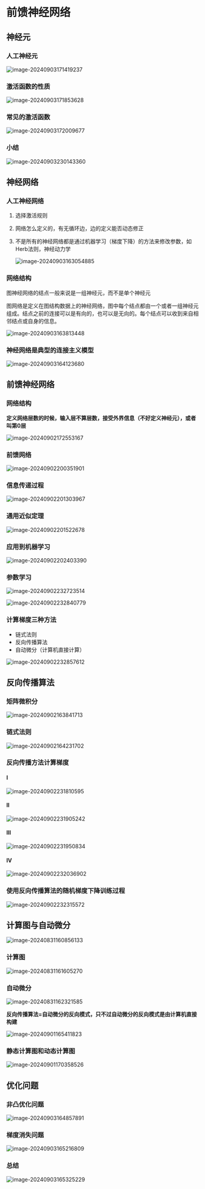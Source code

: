 # 前馈神经网络

## 神经元

### 人工神经元

![image-20240903171419237](../../Image/image-20240903171419237.png)

### 激活函数的性质

![image-20240903171853628](../../Image/image-20240903171853628.png)

### 常见的激活函数

![image-20240903172009677](../../Image/image-20240903172009677.png)

### 小结

![image-20240903230143360](../../Image/image-20240903230143360.png)

## 神经网络

### 人工神经网络

1. 选择激活规则

2. 网络怎么定义的，有无循环边，边的定义能否动态修正

3. 不是所有的神经网络都是通过机器学习（梯度下降）的方法来修改参数，如Herb法则，神经动力学

   ![image-20240903163054885](../../Image/image-20240903163054885.png)

### 网络结构

图神经网络的结点一般来说是一组神经元，而不是单个神经元

图网络是定义在图结构数据上的神经网络，图中每个结点都由一个或者一组神经元组成。结点之前的连接可以是有向的，也可以是无向的。每个结点可以收到来自相邻结点或自身的信息。

![image-20240903163813448](../../Image/image-20240903163813448.png)

### 神经网络是典型的连接主义模型

![image-20240903164123680](../../Image/image-20240903164123680.png)

## 前馈神经网络

### 网络结构

**定义网络层数的时候，输入层不算层数，接受外界信息（不好定义神经元），或者叫第0层**

![image-20240902172553167](../../Image/image-20240902172553167.png)

### 前馈网络

![image-20240902200351901](../../Image/image-20240902200351901.png)

### 信息传递过程

![image-20240902201303967](../../Image/image-20240902201303967.png)

### 通用近似定理

![image-20240902201522678](../../Image/image-20240902201522678.png)

### 应用到机器学习

![image-20240902202403390](../../Image/image-20240902202403390.png)

### 参数学习

![image-20240902232723514](../../Image/image-20240902232723514.png)

![image-20240902232840779](../../Image/image-20240902232840779.png)

### 计算梯度三种方法

- 链式法则
- 反向传播算法
- 自动微分（计算机直接计算）

![image-20240902232857612](../../Image/image-20240902232857612.png)

## 反向传播算法

### 矩阵微积分

![image-20240902163841713](../../Image/image-20240902163841713.png)

### 链式法则

![image-20240902164231702](../../Image/image-20240902164231702.png)

### 反向传播方法计算梯度

#### Ⅰ

![image-20240902231810595](../../Image/image-20240902231810595.png)

#### Ⅱ

![image-20240902231905242](../../Image/image-20240902231905242.png)
#### Ⅲ

![image-20240902231950834](../../Image/image-20240902231950834.png)

#### Ⅳ

![image-20240902232036902](../../Image/image-20240902232036902.png)

### 使用反向传播算法的随机梯度下降训练过程

![image-20240902232315572](../../Image/image-20240902232315572.png)

## 计算图与自动微分

![image-20240831160856133](../../Image/image-20240831160856133.png)



### 计算图

![image-20240831161605270](../../Image/image-20240831161605270.png)

### 自动微分

![image-20240831162321585](../../Image/image-20240831162321585.png)

**反向传播算法=自动微分的反向模式，只不过自动微分的反向模式是由计算机直接构建**

![image-20240901165411823](../../Image/image-20240901165411823.png)

### 静态计算图和动态计算图

![image-20240901170358526](../../Image/image-20240901170358526.png)

## 优化问题

### 非凸优化问题

![image-20240903164857891](../../Image/image-20240903164857891.png)

### 梯度消失问题

![image-20240903165216809](../../Image/image-20240903165216809.png)

### 总结

![image-20240903165325229](../../Image/image-20240903165325229.png)
